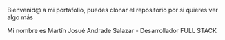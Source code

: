 Bienvenid@ a mi portafolio, puedes clonar el repositorio por si quieres ver algo más

Mi nombre es Martín Josué Andrade Salazar - Desarrollador FULL STACK
